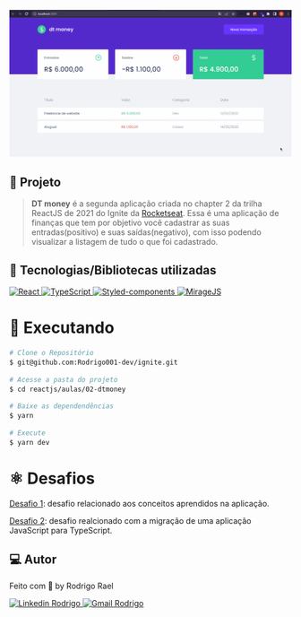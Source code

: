 ![gif-example](https://github.com/Rodrigo001-dev/ignite/blob/main/reactjs/aulas/02-dtmoney/.github/dtmoney.gif)

## :page_with_curl: Projeto

> <b>DT money</b> é a segunda aplicação criada no chapter 2 da trilha ReactJS de 2021 do Ignite da [Rocketseat](https://github.com/Rocketseat). Essa é uma aplicação de finanças que tem por objetivo você cadastrar as suas entradas(positivo) e suas saídas(negativo), com isso podendo visualizar a listagem de tudo o que foi cadastrado.

## 🚀 Tecnologias/Bibliotecas utilizadas

<a href="https://pt-br.reactjs.org/" target="_blank"> <img src="https://img.shields.io/badge/-ReactJS-61DAFB?style=flat-square&logo=React&logoColor=white" alt="React"> </a>
<a href="https://www.typescriptlang.org/" target="_blank"> <img src="https://img.shields.io/badge/-TypeScript-3178C6?style=flat-square&logo=TypeScript&logoColor=white" alt="TypeScript"> </a>
<a href="https://styled-components.com/" target="_blank"> <img src="https://img.shields.io/badge/-Styled_Components-db7092?style=flat-square&logo=styled-components&logoColor=white" alt="Styled-components"> </a>
<a href="https://miragejs.com/" target="_blank"> <img src="https://img.shields.io/badge/-Miragejs-05C77E?style=flat-square&logo=miragejs&logoColor=white" alt="MirageJS"> </a>

# :construction_worker: Executando

```bash
# Clone o Repositório
$ git@github.com:Rodrigo001-dev/ignite.git
```

```bash
# Acesse a pasta do projeto
$ cd reactjs/aulas/02-dtmoney
```

```bash
# Baixe as dependendências
$ yarn
```

```bash
# Execute
$ yarn dev
```

# :atom_symbol: Desafios

[Desafio 1](https://github.com/Rodrigo001-dev/ignite/tree/main/reactjs/desafios/ignite-challenge-03): desafio relacionado aos conceitos aprendidos na aplicação.

[Desafio 2](https://github.com/Rodrigo001-dev/ignite/tree/main/reactjs/desafios/ignite-challenge-04): desafio realcionado com a migração de uma aplicação JavaScript para TypeScript.

## 💻 Autor

Feito com 💜 by Rodrigo Rael

<a href="https://www.linkedin.com/in/rodrigo-rael-a7a4b51a9/" target="_blank"> <img src="https://img.shields.io/badge/-RodrigoRael-blue?style=flat-square&logo=Linkedin&logoColor=white&link=https" alt="Linkedin Rodrigo"> </a>
<a href="https://img.shields.io/badge/-rodrigorael53@gmail.com-c14438?style=flat-square&logo=Gmail&logoColor=white&link=mailto:rodrigorael53@gmail.com" target="_blank"> <img src="https://img.shields.io/badge/-rodrigorael53@gmail.com-c14438?style=flat-square&logo=Gmail&logoColor=white&link=mailto:rodrigorael53@gmail.com" alt="Gmail Rodrigo"> </a>
